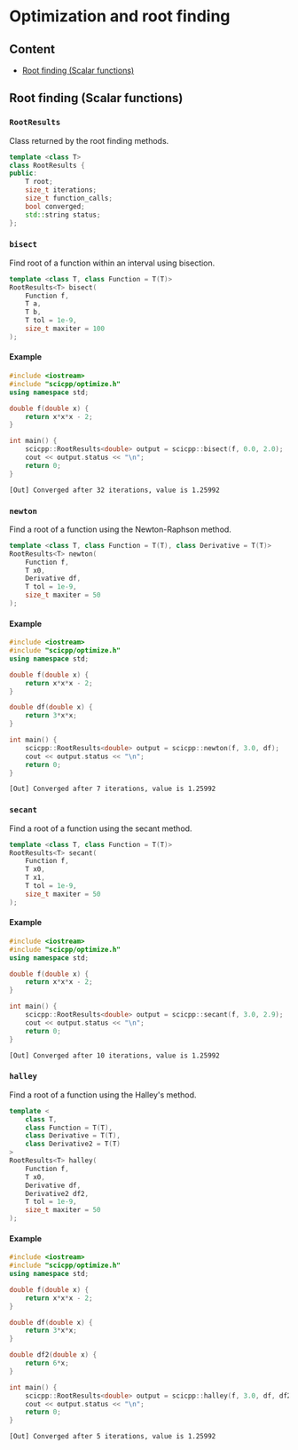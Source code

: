 # Optimization and root finding

## Content

- [Root finding (Scalar functions)](#Root-finding-(Scalar-functions))

## Root finding (Scalar functions)

### `RootResults`

Class returned by the root finding methods.

```cpp
template <class T>
class RootResults {
public:
    T root;
    size_t iterations;
    size_t function_calls;
    bool converged;
    std::string status;
};
```

### `bisect`

Find root of a function within an interval using bisection. 
```cpp
template <class T, class Function = T(T)>
RootResults<T> bisect(
    Function f,
    T a,
    T b,
    T tol = 1e-9,
    size_t maxiter = 100
);
```

#### Example 

```cpp
#include <iostream>
#include "scicpp/optimize.h"
using namespace std;

double f(double x) {
    return x*x*x - 2;
}

int main() {
    scicpp::RootResults<double> output = scicpp::bisect(f, 0.0, 2.0);
    cout << output.status << "\n";
    return 0;
}
```

```
[Out] Converged after 32 iterations, value is 1.25992
```

### `newton`

Find a root of a function using the Newton-Raphson method.
```cpp
template <class T, class Function = T(T), class Derivative = T(T)>
RootResults<T> newton(
    Function f,
    T x0,
    Derivative df,
    T tol = 1e-9,
    size_t maxiter = 50
);
```

#### Example

```cpp
#include <iostream>
#include "scicpp/optimize.h"
using namespace std;

double f(double x) {
    return x*x*x - 2;
}

double df(double x) {
    return 3*x*x;
}

int main() {
    scicpp::RootResults<double> output = scicpp::newton(f, 3.0, df);
    cout << output.status << "\n";
    return 0;
}
```

```
[Out] Converged after 7 iterations, value is 1.25992
```

### `secant`

Find a root of a function using the secant method.
```cpp
template <class T, class Function = T(T)>
RootResults<T> secant(
    Function f,
    T x0,
    T x1,
    T tol = 1e-9,
    size_t maxiter = 50
);
```

#### Example

```cpp
#include <iostream>
#include "scicpp/optimize.h"
using namespace std;

double f(double x) {
    return x*x*x - 2;
}

int main() {
    scicpp::RootResults<double> output = scicpp::secant(f, 3.0, 2.9);
    cout << output.status << "\n";
    return 0;
}
```

```
[Out] Converged after 10 iterations, value is 1.25992
```

### `halley`

Find a root of a function using the Halley's method.
```cpp
template <
    class T,
    class Function = T(T),
    class Derivative = T(T),
    class Derivative2 = T(T)
>
RootResults<T> halley(
    Function f,
    T x0,
    Derivative df,
    Derivative2 df2,
    T tol = 1e-9,
    size_t maxiter = 50
);
```

#### Example

```cpp
#include <iostream>
#include "scicpp/optimize.h"
using namespace std;

double f(double x) {
    return x*x*x - 2;
}

double df(double x) {
    return 3*x*x;
}

double df2(double x) {
    return 6*x;
}

int main() {
    scicpp::RootResults<double> output = scicpp::halley(f, 3.0, df, df2);
    cout << output.status << "\n";
    return 0;
}
```

```
[Out] Converged after 5 iterations, value is 1.25992
```